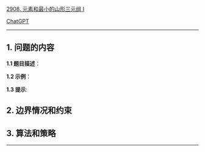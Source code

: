 [2908. 元素和最小的山形三元组 I](https://leetcode.cn/problems/minimum-sum-of-mountain-triplets-i)

[ChatGPT](chat.openai.com)

---

## 1. 问题的内容
**1.1 题目描述**：

**1.2 示例**：

**1.3 提示**:

## 2. 边界情况和约束


## 3. 算法和策略

---

